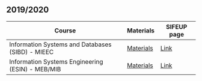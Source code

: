 ## 2019/2020

| Course | Materials | SIFEUP page |
|--------|-----------|----------|
|    Information Systems and Databases (SIBD) - MIEEC   |   [Materials](/teaching/2020/ESIN_SIBD/sibd)        |         [Link](https://sigarra.up.pt/feup/pt/ucurr_geral.ficha_uc_view?pv_ocorrencia_id=436868) |
|    Information Systems Engineering (ESIN) - MEB/MIB   |    [Materials](/teaching/2020/ESIN_SIBD/esin)       |         [Link](https://sigarra.up.pt/feup/pt/UCURR_GERAL.FICHA_UC_VIEW?pv_ocorrencia_id=436542) |